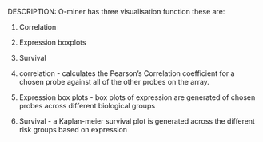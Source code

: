 DESCRIPTION:
O-miner has three visualisation function these are:
1. Correlation
2. Expression boxplots
3. Survival

1. correlation - calculates the Pearson’s Correlation coefficient for a chosen probe against all of the other probes on the array.
2. Expression box plots - box plots of expression are generated of chosen probes across different biological groups
3. Survival - a Kaplan-meier survival plot is generated across the different risk groups based on expression 